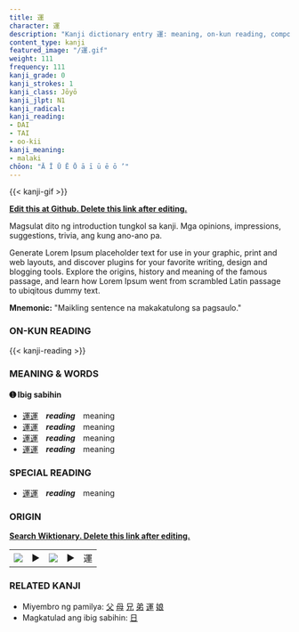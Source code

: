 ```yaml
---
title: 運
character: 運
description: "Kanji dictionary entry 運: meaning, on-kun reading, compounds, origin, related kanji"
content_type: kanji
featured_image: "/運.gif"
weight: 111
frequency: 111
kanji_grade: 0
kanji_strokes: 1
kanji_class: Jōyō
kanji_jlpt: N1
kanji_radical: 
kanji_reading: 
- DAI
- TAI
- oo-kii
kanji_meaning:
- malaki
chōon: "Ā Ī Ū Ē Ō ā ī ū ē ō ’"
---
```

[//]: # (Don't edit the line below. Kanji animated GIF code is automatically generated.)
{{< kanji-gif >}}

[//]: # (Edit below this line.)

**[Edit this at Github. Delete this link after editing.](https://github.com/tim0g/tim/tree/main/content/kanji/運/index.md)**

Magsulat dito ng introduction tungkol sa kanji. Mga opinions, impressions, suggestions, trivia, ang kung ano-ano pa.

Generate Lorem Ipsum placeholder text for use in your graphic, print and web layouts, and discover plugins for your favorite writing, design and blogging tools. Explore the origins, history and meaning of the famous passage, and learn how Lorem Ipsum went from scrambled Latin passage to ubiqitous dummy text.
 
**Mnemonic:** "Maikling sentence na makakatulong sa pagsaulo."

### ON-KUN READING

[//]: # (Don't edit the line below. ON-KUN READING code is automatically generated.)
{{< kanji-reading >}}

### MEANING & WORDS

#### ➊ **Ibig sabihin**
  - [運](../運)[運](../運)　***reading***　meaning
  - [運](../運)[運](../運)　***reading***　meaning
  - [運](../運)[運](../運)　***reading***　meaning
  - [運](../運)[運](../運)　***reading***　meaning

### SPECIAL READING
  - [運](../運)[運](../運)　***reading***　meaning

### ORIGIN

**[Search Wiktionary. Delete this link after editing.](https://wiktionary.org/wiki/運)**
<table class="kanji-table"><tr><td>
<img src="60px-運-bronze.svg.png">
</td><td>▶</td><td>
<img src="60px-運-oracle.svg.png">
</td><td>▶</td>
<td class="kanji-origin">運</td>
</tr></table>

### RELATED KANJI
- Miyembro ng pamilya: [父](../父) [母](../母) [兄](../兄) [弟](../弟) [運](../運) [娘](../娘)
- Magkatulad ang ibig sabihin: [日](../日)
